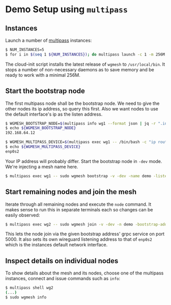# Demo Setup using `multipass`

## Instances

Launch a number of [multipass](https://multipass.run/) instances:

```bash
$ NUM_INSTANCES=5
$ for i in $(seq 1 ${NUM_INSTANCES}); do multipass launch -c 1 -m 256M -n wg${i} --cloud-init scripts/multipass-cloudinit.yaml lts; done
```

The cloud-init script installs the latest release of `wgmesh` to `/usr/local/bin`. It stops a number of non-necessary daemons as to save memory and be ready to work with a minimal 256M.

## Start the bootstrap node

The first multipass node shall be the bootstrap node. We need to give the other nodes its ip address, so query this first. Also we want nodes to use the default interface's ip as the listen address.

```bash
$ WGMESH_BOOTSTRAP_NODE=$(multipass info wg1 --format json | jq -r ".info.wg1.ipv4[0]")
$ echo ${WGMESH_BOOTSTRAP_NODE}
192.168.64.12

$ WGMESH_MULTIPASS_DEVICE=$(multipass exec wg1 -- /bin/bash -c "ip route show default | sed -e 's/.*dev \(.*\) proto .*/\1/g'")
$ echo ${WGMESH_MULTIPASS_DEVICE}
enp0s2
```

Your IP address will probably differ. Start the bootstrap node in `-dev` mode. We're injecting a mesh name here.

```bash
$ multipass exec wg1 -- sudo wgmesh bootstrap -v -dev -name demo -listen-addr ${WGMESH_BOOTSTRAP_NODE}
```

## Start remaining nodes and join the mesh

Iterate through all remaining nodes and execute the `node` command. It makes sense to run this in separate terminals each so changes can be easily observed:

```bash
$ multipass exec wg2 -- sudo wgmesh join -v -dev -n demo -bootstrap-addr ${WGMESH_BOOTSTRAP_NODE}:5000 -listen-addr ${WGMESH_MULTIPASS_DEVICE}
```

This lets the node join via the given bootstrap address' grpc service on port 5000. It also sets its own wireguard listening address to that of `enp0s2` which is the instances default network interface.

## Inspect details on individual nodes

To show details about the mesh and its nodes, choose one of the multipass instances, connect and issue commands such as `info`:

```bash
$ multipass shell wg2
(...)
$ sudo wgmesh info
```




